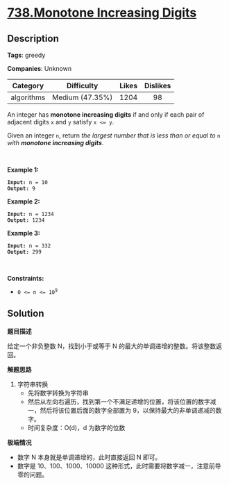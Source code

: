 # [738.Monotone Increasing Digits](https://leetcode.com/problems/monotone-increasing-digits/description/)

## Description

**Tags**: greedy

**Companies**: Unknown

|  Category  |   Difficulty    | Likes | Dislikes |
| :--------: | :-------------: | :---: | :------: |
| algorithms | Medium (47.35%) | 1204  |    98    |

<p>An integer has <strong>monotone increasing digits</strong> if and only if each pair of adjacent digits <code>x</code> and <code>y</code> satisfy <code>x &lt;= y</code>.</p>
<p>Given an integer <code>n</code>, return <em>the largest number that is less than or equal to </em><code>n</code><em> with <strong>monotone increasing digits</strong></em>.</p>
<p>&nbsp;</p>
<p><strong class="example">Example 1:</strong></p>
<pre><code><strong>Input:</strong> n = 10
<strong>Output:</strong> 9</code></pre>
<p><strong class="example">Example 2:</strong></p>
<pre><code><strong>Input:</strong> n = 1234
<strong>Output:</strong> 1234</code></pre>
<p><strong class="example">Example 3:</strong></p>
<pre><code><strong>Input:</strong> n = 332
<strong>Output:</strong> 299</code></pre>
<p>&nbsp;</p>
<p><strong>Constraints:</strong></p>
<ul>
  <li><code>0 &lt;= n &lt;= 10<sup>9</sup></code></li>
</ul>

## Solution

**题目描述**

给定一个非负整数 N，找到小于或等于 N 的最大的单调递增的整数。将该整数返回。

**解题思路**

1. 字符串转换
   - 先将数字转换为字符串
   - 然后从左向右遍历，找到第一个不满足递增的位置，将该位置的数字减一，然后将该位置后面的数字全部置为 9，以保持最大的非单调递减的数字。
   - 时间复杂度：O(d)，d 为数字的位数

**极端情况**

- 数字 N 本身就是单调递增的，此时直接返回 N 即可。
- 数字是 10、100、1000、10000 这种形式，此时需要将数字减一，注意前导零的问题。